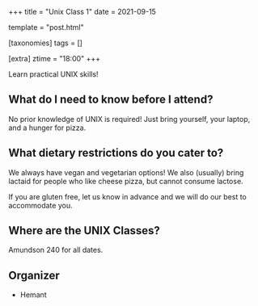 +++
title = "Unix Class 1"
date = 2021-09-15

template = "post.html"

[taxonomies]
tags = []

[extra]
ztime = "18:00"
+++

Learn practical UNIX skills!

<!-- more --> 

## What do I need to know before I attend?

No prior knowledge of UNIX is required! Just bring yourself, your laptop, and a hunger for pizza.

## What dietary restrictions do you cater to?

We always have vegan and vegetarian options! We also (usually) bring lactaid for people who like cheese pizza, but cannot consume lactose. 

If you are gluten free, let us know in advance and we will do our best to accommodate you.

## Where are the UNIX Classes?
Amundson 240 for all dates.


## Organizer
* Hemant

